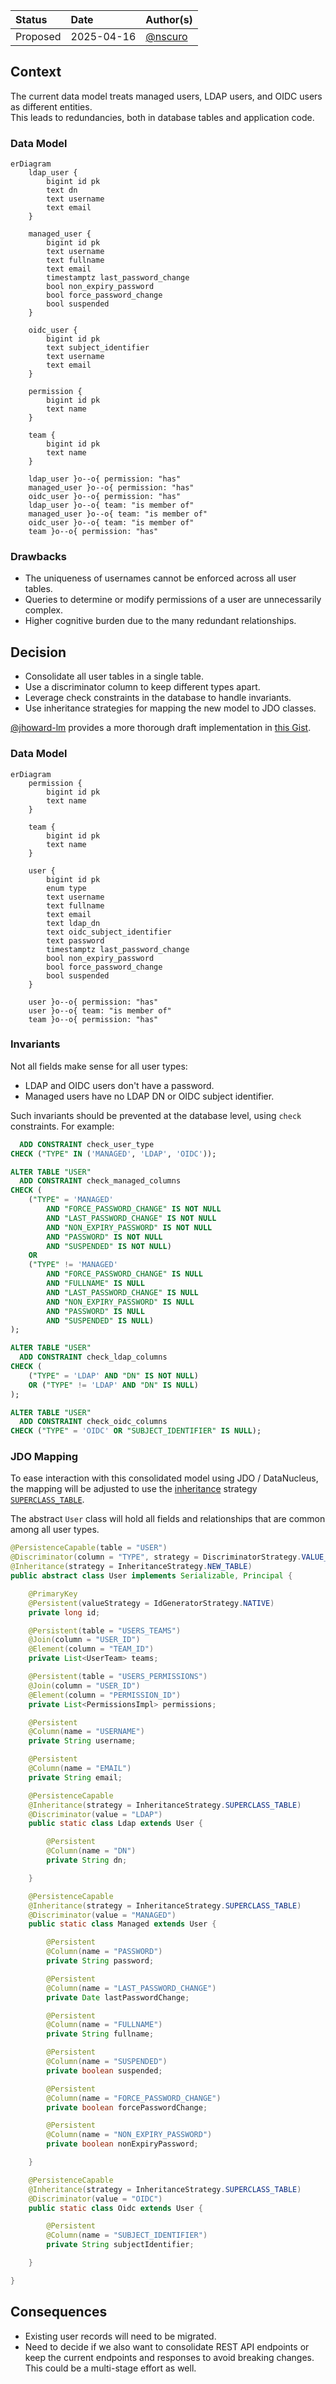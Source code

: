 | Status   | Date       | Author(s)                            |
|:---------|:-----------|:-------------------------------------|
| Proposed | 2025-04-16 | [@nscuro](https://github.com/nscuro) |

## Context

The current data model treats managed users, LDAP users, and OIDC users as different entities.  
This leads to redundancies, both in database tables and application code.

### Data Model

```mermaid
erDiagram
    ldap_user {
        bigint id pk
        text dn
        text username
        text email
    }

    managed_user {
        bigint id pk
        text username
        text fullname
        text email
        timestamptz last_password_change
        bool non_expiry_password
        bool force_password_change
        bool suspended
    }

    oidc_user {
        bigint id pk
        text subject_identifier
        text username
        text email
    }

    permission {
        bigint id pk
        text name
    }

    team {
        bigint id pk
        text name
    }

    ldap_user }o--o{ permission: "has"
    managed_user }o--o{ permission: "has"
    oidc_user }o--o{ permission: "has"
    ldap_user }o--o{ team: "is member of"
    managed_user }o--o{ team: "is member of"
    oidc_user }o--o{ team: "is member of"
    team }o--o{ permission: "has"
```

### Drawbacks

* The uniqueness of usernames cannot be enforced across all user tables.
* Queries to determine or modify permissions of a user are unnecessarily complex.
* Higher cognitive burden due to the many redundant relationships.

## Decision

* Consolidate all user tables in a single table.
* Use a discriminator column to keep different types apart.
* Leverage check constraints in the database to handle invariants.
* Use inheritance strategies for mapping the new model to JDO classes.

[@jhoward-lm](https://github.com/jhoward-lm) provides a more thorough draft implementation in
[this Gist](https://gist.github.com/jhoward-lm/39ae80d40ad3ad3b40fe7f17f79e7243).

### Data Model

```mermaid
erDiagram
    permission {
        bigint id pk
        text name
    }

    team {
        bigint id pk
        text name
    }

    user {
        bigint id pk
        enum type
        text username
        text fullname
        text email
        text ldap_dn
        text oidc_subject_identifier
        text password
        timestamptz last_password_change
        bool non_expiry_password
        bool force_password_change
        bool suspended
    }

    user }o--o{ permission: "has"
    user }o--o{ team: "is member of"
    team }o--o{ permission: "has"
```

### Invariants

Not all fields make sense for all user types:

* LDAP and OIDC users don't have a password.
* Managed users have no LDAP DN or OIDC subject identifier.

Such invariants should be prevented at the database level, using `check` constraints. For example:

```sql
  ADD CONSTRAINT check_user_type
CHECK ("TYPE" IN ('MANAGED', 'LDAP', 'OIDC'));

ALTER TABLE "USER"
  ADD CONSTRAINT check_managed_columns
CHECK (
    ("TYPE" = 'MANAGED'
        AND "FORCE_PASSWORD_CHANGE" IS NOT NULL
        AND "LAST_PASSWORD_CHANGE" IS NOT NULL
        AND "NON_EXPIRY_PASSWORD" IS NOT NULL
        AND "PASSWORD" IS NOT NULL
        AND "SUSPENDED" IS NOT NULL)
    OR
    ("TYPE" != 'MANAGED'
        AND "FORCE_PASSWORD_CHANGE" IS NULL
        AND "FULLNAME" IS NULL
        AND "LAST_PASSWORD_CHANGE" IS NULL
        AND "NON_EXPIRY_PASSWORD" IS NULL
        AND "PASSWORD" IS NULL
        AND "SUSPENDED" IS NULL)
);

ALTER TABLE "USER"
  ADD CONSTRAINT check_ldap_columns
CHECK (
    ("TYPE" = 'LDAP' AND "DN" IS NOT NULL)
    OR ("TYPE" != 'LDAP' AND "DN" IS NULL)
);

ALTER TABLE "USER"
  ADD CONSTRAINT check_oidc_columns
CHECK ("TYPE" = 'OIDC' OR "SUBJECT_IDENTIFIER" IS NULL);
```

### JDO Mapping

To ease interaction with this consolidated model using JDO / DataNucleus, the mapping will
be adjusted to use the [inheritance](https://www.datanucleus.org/products/accessplatform_6_0/jdo/mapping.html#inheritance)
strategy [`SUPERCLASS_TABLE`](https://www.datanucleus.org/products/accessplatform_6_0/jdo/mapping.html#inheritance_superclasstable). 

The abstract `User` class will hold all fields and relationships that are common among all user types.

```java
@PersistenceCapable(table = "USER")
@Discriminator(column = "TYPE", strategy = DiscriminatorStrategy.VALUE_MAP, value = "USER")
@Inheritance(strategy = InheritanceStrategy.NEW_TABLE)
public abstract class User implements Serializable, Principal {

    @PrimaryKey
    @Persistent(valueStrategy = IdGeneratorStrategy.NATIVE)
    private long id;

    @Persistent(table = "USERS_TEAMS")
    @Join(column = "USER_ID")
    @Element(column = "TEAM_ID")
    private List<UserTeam> teams;

    @Persistent(table = "USERS_PERMISSIONS")
    @Join(column = "USER_ID")
    @Element(column = "PERMISSION_ID")
    private List<PermissionsImpl> permissions;

    @Persistent
    @Column(name = "USERNAME")
    private String username;

    @Persistent
    @Column(name = "EMAIL")
    private String email;

    @PersistenceCapable
    @Inheritance(strategy = InheritanceStrategy.SUPERCLASS_TABLE)
    @Discriminator(value = "LDAP")
    public static class Ldap extends User {

        @Persistent
        @Column(name = "DN")
        private String dn;

    }

    @PersistenceCapable
    @Inheritance(strategy = InheritanceStrategy.SUPERCLASS_TABLE)
    @Discriminator(value = "MANAGED")
    public static class Managed extends User {

        @Persistent
        @Column(name = "PASSWORD")
        private String password;

        @Persistent
        @Column(name = "LAST_PASSWORD_CHANGE")
        private Date lastPasswordChange;

        @Persistent
        @Column(name = "FULLNAME")
        private String fullname;

        @Persistent
        @Column(name = "SUSPENDED")
        private boolean suspended;

        @Persistent
        @Column(name = "FORCE_PASSWORD_CHANGE")
        private boolean forcePasswordChange;

        @Persistent
        @Column(name = "NON_EXPIRY_PASSWORD")
        private boolean nonExpiryPassword;

    }

    @PersistenceCapable
    @Inheritance(strategy = InheritanceStrategy.SUPERCLASS_TABLE)
    @Discriminator(value = "OIDC")
    public static class Oidc extends User {

        @Persistent
        @Column(name = "SUBJECT_IDENTIFIER")
        private String subjectIdentifier;

    }

}
```

## Consequences

* Existing user records will need to be migrated.
* Need to decide if we also want to consolidate REST API endpoints or keep the current endpoints and responses
to avoid breaking changes. This could be a multi-stage effort as well.